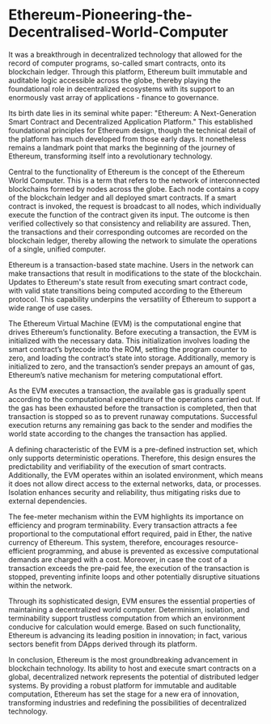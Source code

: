 # Ethereum-Pioneering-the-Decentralised-World-Computer

It was a breakthrough in decentralized technology that allowed for the record of computer programs, so-called smart contracts, onto its blockchain ledger. Through this platform, Ethereum built immutable and auditable logic accessible across the globe, thereby playing the foundational role in decentralized ecosystems with its support to an enormously vast array of applications - finance to governance.

Its birth date lies in its seminal white paper: "Ethereum: A Next-Generation Smart Contract and Decentralized Application Platform." This established foundational principles for Ethereum design, though the technical detail of the platform has much developed from those early days. It nonetheless remains a landmark point that marks the beginning of the journey of Ethereum, transforming itself into a revolutionary technology.

Central to the functionality of Ethereum is the concept of the Ethereum World Computer. This is a term that refers to the network of interconnected blockchains formed by nodes across the globe. Each node contains a copy of the blockchain ledger and all deployed smart contracts. If a smart contract is invoked, the request is broadcast to all nodes, which individually execute the function of the contract given its input. The outcome is then verified collectively so that consistency and reliability are assured. Then, the transactions and their corresponding outcomes are recorded on the blockchain ledger, thereby allowing the network to simulate the operations of a single, unified computer.

Ethereum is a transaction-based state machine. Users in the network can make transactions that result in modifications to the state of the blockchain. Updates to Ethereum's state result from executing smart contract code, with valid state transitions being computed according to the Ethereum protocol. This capability underpins the versatility of Ethereum to support a wide range of use cases.

The Ethereum Virtual Machine (EVM) is the computational engine that drives Ethereum’s functionality. Before executing a transaction, the EVM is initialized with the necessary data. This initialization involves loading the smart contract’s bytecode into the ROM, setting the program counter to zero, and loading the contract’s state into storage. Additionally, memory is initialized to zero, and the transaction’s sender prepays an amount of gas, Ethereum’s native mechanism for metering computational effort.

As the EVM executes a transaction, the available gas is gradually spent according to the computational expenditure of the operations carried out. If the gas has been exhausted before the transaction is completed, then that transaction is stopped so as to prevent runaway computations. Successful execution returns any remaining gas back to the sender and modifies the world state according to the changes the transaction has applied.

A defining characteristic of the EVM is a pre-defined instruction set, which only supports deterministic operations. Therefore, this design ensures the predictability and verifiability of the execution of smart contracts. Additionally, the EVM operates within an isolated environment, which means it does not allow direct access to the external networks, data, or processes. Isolation enhances security and reliability, thus mitigating risks due to external dependencies.

The fee-meter mechanism within the EVM highlights its importance on efficiency and program terminability. Every transaction attracts a fee proportional to the computational effort required, paid in Ether, the native currency of Ethereum. This system, therefore, encourages resource-efficient programming, and abuse is prevented as excessive computational demands are charged with a cost. Moreover, in case the cost of a transaction exceeds the pre-paid fee, the execution of the transaction is stopped, preventing infinite loops and other potentially disruptive situations within the network.

Through its sophisticated design, EVM ensures the essential properties of maintaining a decentralized world computer. Determinism, isolation, and terminability support trustless computation from which an environment conducive for calculation would emerge. Based on such functionality, Ethereum is advancing its leading position in innovation; in fact, various sectors benefit from DApps derived through its platform.

In conclusion, Ethereum is the most groundbreaking advancement in blockchain technology. Its ability to host and execute smart contracts on a global, decentralized network represents the potential of distributed ledger systems. By providing a robust platform for immutable and auditable computation, Ethereum has set the stage for a new era of innovation, transforming industries and redefining the possibilities of decentralized technology.


